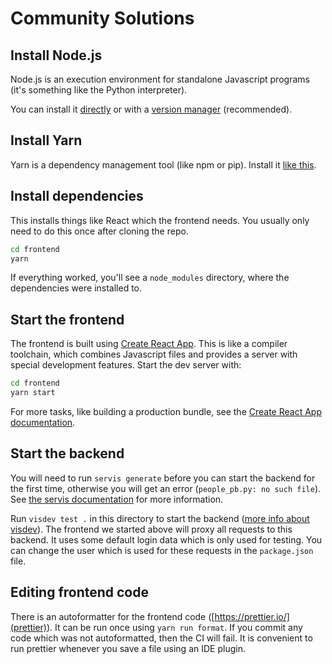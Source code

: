 # Community Solutions

## Install Node.js

Node.js is an execution environment for standalone Javascript programs (it's
something like the Python interpreter).

You can install it [directly](https://nodejs.org/en/download/) or with a
[version manager](https://github.com/tj/n) (recommended).

## Install Yarn

Yarn is a dependency management tool (like npm or pip). Install it
[like this](https://yarnpkg.com/en/docs/install#debian-stable).

## Install dependencies

This installs things like React which the frontend needs. You usually only need
to do this once after cloning the repo.

```bash
cd frontend
yarn
```

If everything worked, you'll see a `node_modules` directory, where the
dependencies were installed to.

## Start the frontend

The frontend is built using
[Create React App](https://github.com/facebook/create-react-app). This is like a
compiler toolchain, which combines Javascript files and provides a server with
special development features. Start the dev server with:

```bash
cd frontend
yarn start
```

For more tasks, like building a production bundle, see the
[Create React App documentation](https://github.com/facebook/create-react-app).

## Start the backend

You will need to run `servis generate` before you can start the backend for the
first time, otherwise you will get an error (`people_pb.py: no such file`). See
[the servis documentation](https://documentation.vis.ethz.ch/servis.html) for 
more information.

Run `visdev test .` in this directory to start the backend
([more info about visdev](https://documentation.vis.ethz.ch/visdev.html)). The
frontend we started above will proxy all requests to this backend. It uses some
default login data which is only used for testing. You can change the user which
is used for these requests in the `package.json` file.

## Editing frontend code

There is an autoformatter for the frontend code
([https://prettier.io/](prettier)). It can be run once using `yarn run format`.
If you commit any code which was not autoformatted, then the CI will fail. It
is convenient to run prettier whenever you save a file using an IDE plugin.
